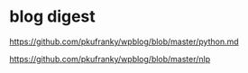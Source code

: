 # blog digest


<!--
ID: 551c0243-0515-49bf-9d0d-dff6b5f2d4ff
Status: draft
Date: 2017-05-29T15:07:00
Modified: 2020-05-16T12:09:40
wp_id: 340
-->


https://github.com/pkufranky/wpblog/blob/master/python.md

https://github.com/pkufranky/wpblog/blob/master/nlp